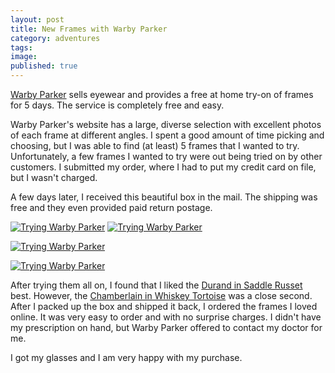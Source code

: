```yaml
---
layout: post
title: New Frames with Warby Parker
category: adventures
tags: 
image:
published: true
---
```


[Warby Parker](http://www.warbyparker.com/) sells eyewear and provides a free at home try-on of frames for 5 days. The service is completely free and easy.

Warby Parker's website has a large, diverse selection with excellent photos of each frame at different angles. I spent a good amount of time picking and choosing, but I was able to find (at least) 5 frames that I wanted to try. Unfortunately, a few frames I wanted to try were out being tried on by other customers. I submitted my order, where I had to put my credit card on file, but I wasn't charged.

A few days later, I received this beautiful box in the mail. The shipping was free and they even provided paid return postage.

<a href="http://www.flickr.com/photos/katydecorah/10892088416/" title="Trying Warby Parker by katydecorah, on Flickr"><img src="http://farm4.staticflickr.com/3699/10892088416_01cea3e6f2_b.jpg" class="img-half" alt="Trying Warby Parker"></a>
<a href="http://www.flickr.com/photos/katydecorah/10892090846/" title="Trying Warby Parker by katydecorah, on Flickr"><img src="http://farm8.staticflickr.com/7449/10892090846_feb64b2bbe_b.jpg" class="img-half" alt="Trying Warby Parker"></a>

<a href="http://www.flickr.com/photos/katydecorah/10892202504/" title="Trying Warby Parker by katydecorah, on Flickr"><img src="http://farm4.staticflickr.com/3692/10892202504_c305a46c1a_b.jpg" class="pop-out" alt="Trying Warby Parker"></a>

<a href="http://www.flickr.com/photos/katydecorah/10892085466/" title="Trying Warby Parker by katydecorah, on Flickr"><img src="http://farm8.staticflickr.com/7343/10892085466_f25069e9d7_b.jpg"  alt="Trying Warby Parker"></a>

After trying them all on, I found that I liked the [Durand in Saddle Russet](http://www.warbyparker.com/eyeglasses/women/durand#saddle-russet) best. However, the [Chamberlain in Whiskey Tortoise](http://www.warbyparker.com/eyeglasses/women/chamberlain#whiskey-tortoise) was a close second. After I packed up the box and shipped it back, I ordered the frames I loved online. It was very easy to order and with no surprise charges. I didn't have my prescription on hand, but Warby Parker offered to contact my doctor for me.

I got my glasses and I am very happy with my purchase.